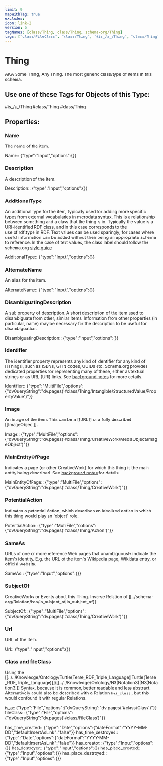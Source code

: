 ```yaml
---
limit: 9
mapWithTag: true
excludes:
icon: link-2
version: 5
tagNames: [class/Thing, class/Thing, schema-org/Thing]
tags: ["class/FileClass", "class/Thing", "#is_/a_/Thing", "class/Thing"]
---
```


# Thing

AKA Some Thing, Any Thing. 
The most generic class/type of items in this schema. 

## Use one of these Tags for Objects of this Type:

#is_/a_/Thing
#class/Thing
#class/Thing

## Properties:

### Name
The name of the item.

Name:: {"type":"Input","options":{}}

### Description
A description of the item.

Description:: {"type":"Input","options":{}}

### AdditionalType
An additional type for the item, typically used for adding more specific types from external vocabularies in microdata syntax. This is a relationship between something and a class that the thing is in. Typically the value is a URI-identified RDF class, and in this case corresponds to the  
 use of rdf:type in RDF. Text values can be used sparingly, for cases where useful information can be added without their being an appropriate schema to reference. In the case of text values, the class label should follow the schema.org <a href="https://schema.org/docs/styleguide.html">style guide</a>

AdditionalType:: {"type":"Input","options":{}}

### AlternateName
An alias for the item.

AlternateName:: {"type":"Input","options":{}}

### DisambiguatingDescription
A sub property of description. A short description of the item used to disambiguate from other, similar items. Information from other properties (in particular, name) may be necessary for the description to be useful for disambiguation.

DisambiguatingDescription:: {"type":"Input","options":{}}

### Identifier
The identifier property represents any kind of identifier for any kind of [[Thing]], such as ISBNs, GTIN codes, UUIDs etc. Schema.org provides dedicated properties for representing many of these, either as textual strings or as URL (URI) links. See [background notes](/docs/datamodel.html#identifierBg) for more details.

Identifier:: {"type":"MultiFile","options":{"dvQueryString":"dv.pages('#class/Thing/Intangible/StructuredValue/PropertyValue')"}}

### Image
An image of the item. This can be a [[URL]] or a fully described [[ImageObject]].

Image:: {"type":"MultiFile","options":{"dvQueryString":"dv.pages('#class/Thing/CreativeWork/MediaObject/ImageObject')"}}

### MainEntityOfPage
Indicates a page (or other CreativeWork) for which this thing is the main entity being described. See [background notes](/docs/datamodel.html#mainEntityBackground) for details.

MainEntityOfPage:: {"type":"MultiFile","options":{"dvQueryString":"dv.pages('#class/Thing/CreativeWork')"}}

### PotentialAction
Indicates a potential Action, which describes an idealized action in which this thing would play an 'object' role.

PotentialAction:: {"type":"MultiFile","options":{"dvQueryString":"dv.pages('#class/Thing/Action')"}}

### SameAs
URLs of one or more reference Web pages that unambiguously indicate the item's identity. 
E.g. the URL of the item's Wikipedia page, Wikidata entry, or official website.

SameAs:: {"type":"Input","options":{}}

### SubjectOf
CreativeWorks or Events about this Thing. Inverse Relation of [[../schema-org/Relation/has/is_subject_of|is_subject_of]] 

SubjectOf:: {"type":"MultiFile","options":{"dvQueryString":"dv.pages('#class/Thing/CreativeWork')"}}

### Url
URL of the item.

Url:: {"type":"Input","options":{}}

### Class and fileClass
Using the [[../../Knowledge/Ontology/Turtle(Terse_RDF_Triple_Language)|Turtle(Terse_RDF_Triple_Language)]]/[[../../Knowledge/Ontology/N3(Notation3)|N3(Notation3)]] Syntax, 
because it is common, better readable and less abstract. 
Alternatively could also be described with a Relation `has_class` ,
but this would confound it with regular Relations.

is_a::  {"type":"File","options":{"dvQueryString":"dv.pages('#class/Class')"}}
fileClass::  {"type":"File","options":{"dvQueryString":"dv.pages('#class/FileClass')"}}

has_time_created:: {"type":"Date","options":{"dateFormat":"YYYY-MM-DD","defaultInsertAsLink":"false"}}
has_time_destroyed:: {"type":"Date","options":{"dateFormat":"YYYY-MM-DD","defaultInsertAsLink":"false"}}
has_creator:: {"type":"Input","options":{}}
has_destroyer:: {"type":"Input","options":{}}
has_place_created:: {"type":"Input","options":{}}
has_place_destroyed:: {"type":"Input","options":{}}